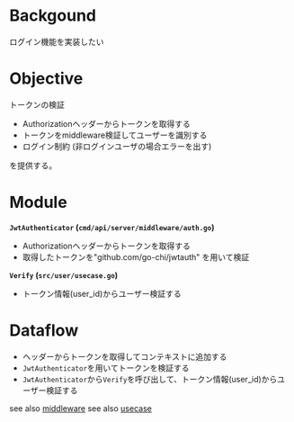 # Backgound
ログイン機能を実装したい

# Objective
トークンの検証

- Authorizationヘッダーからトークンを取得する
- トークンをmiddleware検証してユーザーを識別する
- ログイン制約 (非ログインユーザの場合エラーを出す)

を提供する。

# Module

**`JwtAuthenticator` (`cmd/api/server/middleware/auth.go`)**

- Authorizationヘッダーからトークンを取得する
- 取得したトークンを"github.com/go-chi/jwtauth" を用いて検証

**`Verify` (`src/user/usecase.go`)**
- トークン情報(user_id)からユーザー検証する

# Dataflow

- ヘッダーからトークンを取得してコンテキストに追加する
- `JwtAuthenticator`を用いてトークンを検証する
- `JwtAuthenticator`から`Verify`を呼び出して、トークン情報(user_id)からユーザー検証する

see also [middleware](https://github.com/dev-sota/going-to-go-example/tree/main/cmd/api/middleware/auth.go)
see also [usecase](https://github.com/dev-sota/going-to-go-example/tree/main/src/user)
